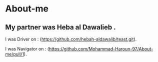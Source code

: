 # About-me

## My partner was Heba al Dawalieb .

I was Driver on :  (https://github.com/hebah-aldawalib/teast.git).


I was Navigator on : (https://github.com/Mohammad-Haroun-97/About-me/pull/1).

